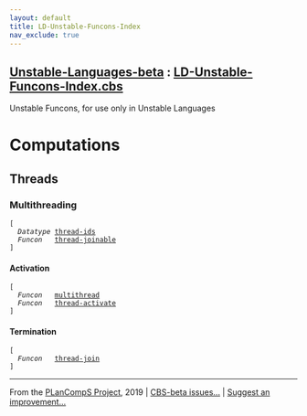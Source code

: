 ```yaml
---
layout: default
title: LD-Unstable-Funcons-Index
nav_exclude: true
---
```


[Unstable-Languages-beta] : [LD-Unstable-Funcons-Index.cbs]
-----------------------------


Unstable Funcons, for use only in Unstable Languages


# Computations

## Threads

### Multithreading
<div class="highlighter-rouge"><pre class="highlight"><code>[
  <i class="keyword">Datatype</i> <span class="name"><a href="../../../../../Unstable-Funcons-beta/Unstable-Computations/Threads/Multithreading/index.html#Name_thread-ids">thread-ids</a></span>
  <i class="keyword">Funcon</i>   <span class="name"><a href="../../../../../Unstable-Funcons-beta/Unstable-Computations/Threads/Multithreading/index.html#Name_thread-joinable">thread-joinable</a></span>
]</code></pre></div>


#### Activation
<div class="highlighter-rouge"><pre class="highlight"><code>[
  <i class="keyword">Funcon</i>   <span class="name"><a href="../../../../../Unstable-Funcons-beta/Unstable-Computations/Threads/Multithreading/index.html#Name_multithread">multithread</a></span>
  <i class="keyword">Funcon</i>   <span class="name"><a href="../../../../../Unstable-Funcons-beta/Unstable-Computations/Threads/Multithreading/index.html#Name_thread-activate">thread-activate</a></span>
]</code></pre></div>


#### Termination
<div class="highlighter-rouge"><pre class="highlight"><code>[
  <i class="keyword">Funcon</i>   <span class="name"><a href="../../../../../Unstable-Funcons-beta/Unstable-Computations/Threads/Multithreading/index.html#Name_thread-join">thread-join</a></span>
]</code></pre></div>




____

From the [PLanCompS Project], 2019 | [CBS-beta issues...] | [Suggest an improvement...]

[LD-Unstable-Funcons-Index.cbs]: LD-Unstable-Funcons-Index.cbs 
  "CBS SOURCE FILE"
[Funcons-beta]: /CBS-beta/docs/Funcons-beta
 "FUNCONS-BETA"
[Unstable-Funcons-beta]: /CBS-beta/docs/Unstable-Funcons-beta
  "UNSTABLE-FUNCONS-BETA"
[Languages-beta]: /CBS-beta/docs/Languages-beta
  "LANGUAGES-BETA"
[Unstable-Languages-beta]: /CBS-beta/docs/Unstable-Languages-beta
  "UNSTABLE-LANGUAGES-BETA"
[CBS-beta]: /CBS-beta "CBS-BETA"
[PLanCompS Project]: http://plancomps.org
  "PROGRAMMING LANGUAGE COMPONENTS AND SPECIFICATIONS PROJECT HOME PAGE"
[CBS-beta issues...]: https://github.com/plancomps/plancomps.github.io/issues
  "CBS-BETA ISSUE REPORTS ON GITHUB"
[Suggest an improvement...]: mailto:plancomps@gmail.com?Subject=CBS-beta%20-%20comment&Body=Re%3A%20CBS-beta%20specification%20at%20LD/LD-Unstable-Funcons-Index/LD-Unstable-Funcons-Index.cbs%0A%0AComment/Query/Issue/Suggestion%3A%0A%0A%0ASignature%3A%0A 
  "GENERATE AN EMAIL TEMPLATE"
